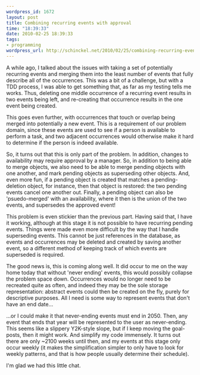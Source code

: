 ```yaml
--- 
wordpress_id: 1672
layout: post
title: Combining recurring events with approval
time: "18:39:33"
date: 2010-02-25 18:39:33
tags: 
- programming
wordpress_url: http://schinckel.net/2010/02/25/combining-recurring-events-with-approval/
---
```

A while ago, I talked about the issues with taking a set of potentially recurring events and merging them into the least number of events that fully describe all of the occurrences. This was a bit of a challenge, but with a TDD process, I was able to get something that, as far as my testing tells me works. Thus, deleting one middle occurrence of a recurring event results in two events being left, and re-creating that occurrence results in the one event being created.

This goes even further, with occurrences that touch or overlap being merged into potentially a new event. This is a requirement of our problem domain, since these events are used to see if a person is available to perform a task, and two adjacent occurrences would otherwise make it hard to determine if the person is indeed available.

So, it turns out that this is only part of the problem. In addition, changes to availability may require approval by a manager. So, in addition to being able to merge objects, we also need to be able to merge pending objects with one another, and mark pending objects as superseding other objects. And, even more fun, if a pending object is created that matches a pending-deletion object, for instance, then that object is restored: the two pending events cancel one another out. Finally, a pending object can also be 'psuedo-merged' with an availability, where it then is the union of the two events, and supersedes the approved event!

This problem is even stickier than the previous part. Having said that, I have it working, although at this stage it is not possible to have recurring pending events. Things were made even more difficult by the way that I handle superseding events. This cannot be just references in the database, as events and occurrences may be deleted and created by saving another event, so a different method of keeping track of which events are superseded is required.  


The good news is, this is coming along well. It did occur to me on the way home today that without 'never ending' events, this would possibly collapse the problem space down. Occurrences would no longer need to be recreated quite as often, and indeed they may be the sole storage representation: abstract events could then be created on the fly, purely for descriptive purposes. All I need is some way to represent events that don't have an end date…

…or I could make it that never-ending events must end in 2050. Then, any event that ends that year will be represented to the user as never-ending. This seems like a slippery Y2K-style slope, but if I keep moving the goal-posts, then it might work. And simplify my code immensely. It turns out there are only ~2100 weeks until then, and my events at this stage only occur weekly (it makes the simplification simpler to only have to look for weekly patterns, and that is how people usually determine their schedule).

I'm glad we had this little chat.

